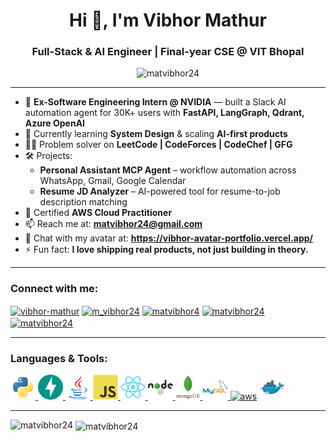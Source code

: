 <h1 align="center">Hi 👋, I'm Vibhor Mathur</h1>
<h3 align="center">Full-Stack & AI Engineer | Final-year CSE @ VIT Bhopal</h3>

<p align="center">
  <img src="https://komarev.com/ghpvc/?username=matvibhor24&label=Profile%20views&color=0e75b6&style=flat" alt="matvibhor24" />
</p>

---

- 🔭 **Ex-Software Engineering Intern @ NVIDIA** — built a Slack AI automation agent for 30K+ users with **FastAPI, LangGraph, Qdrant, Azure OpenAI**  
- 🌱 Currently learning **System Design** & scaling **AI-first products**  
- 👨‍💻 Problem solver on **LeetCode | CodeForces | CodeChef | GFG**  
- 🛠️ Projects:  
  - **Personal Assistant MCP Agent** – workflow automation across WhatsApp, Gmail, Google Calendar  
  - **Resume JD Analyzer** – AI-powered tool for resume-to-job description matching  
- 📜 Certified **AWS Cloud Practitioner**  
- 📫 Reach me at: **matvibhor24@gmail.com**
- 💬 Chat with my avatar at: **https://vibhor-avatar-portfolio.vercel.app/**
- ⚡ Fun fact: **I love shipping real products, not just building in theory.**

---

<h3 align="left">Connect with me:</h3>
<p align="left">
<a href="https://linkedin.com/in/vibhor-mathur" target="blank"><img align="center" src="https://raw.githubusercontent.com/rahuldkjain/github-profile-readme-generator/master/src/images/icons/Social/linked-in-alt.svg" alt="vibhor-mathur" height="30" width="40" /></a>
<a href="https://www.codechef.com/users/m_vibhor24" target="blank"><img align="center" src="https://cdn.jsdelivr.net/npm/simple-icons@3.1.0/icons/codechef.svg" alt="m_vibhor24" height="30" width="40" /></a>
<a href="https://codeforces.com/profile/matvibhor4" target="blank"><img align="center" src="https://raw.githubusercontent.com/rahuldkjain/github-profile-readme-generator/master/src/images/icons/Social/codeforces.svg" alt="matvibhor4" height="30" width="40" /></a>
<a href="https://leetcode.com/matvibhor24" target="blank"><img align="center" src="https://raw.githubusercontent.com/rahuldkjain/github-profile-readme-generator/master/src/images/icons/Social/leet-code.svg" alt="matvibhor24" height="30" width="40" /></a>
<a href="https://auth.geeksforgeeks.org/user/matvibhor24" target="blank"><img align="center" src="https://raw.githubusercontent.com/rahuldkjain/github-profile-readme-generator/master/src/images/icons/Social/geeks-for-geeks.svg" alt="matvibhor24" height="30" width="40" /></a>
</p>

---

<h3 align="left">Languages & Tools:</h3>
<p align="left">
<a href="https://www.python.org" target="_blank" rel="noreferrer"> <img src="https://raw.githubusercontent.com/devicons/devicon/master/icons/python/python-original.svg" alt="python" width="40" height="40"/> </a>
<a href="https://fastapi.tiangolo.com/" target="_blank" rel="noreferrer"> <img src="https://raw.githubusercontent.com/devicons/devicon/master/icons/fastapi/fastapi-original.svg" alt="fastapi" width="40" height="40"/> </a>
<a href="https://www.java.com" target="_blank" rel="noreferrer"> <img src="https://raw.githubusercontent.com/devicons/devicon/master/icons/java/java-original.svg" alt="java" width="40" height="40"/> </a>
<a href="https://developer.mozilla.org/en-US/docs/Web/JavaScript" target="_blank" rel="noreferrer"> <img src="https://raw.githubusercontent.com/devicons/devicon/master/icons/javascript/javascript-original.svg" alt="javascript" width="40" height="40"/> </a>
<a href="https://reactjs.org/" target="_blank" rel="noreferrer"> <img src="https://raw.githubusercontent.com/devicons/devicon/master/icons/react/react-original.svg" alt="react" width="40" height="40"/> </a>
<a href="https://nodejs.org" target="_blank" rel="noreferrer"> <img src="https://raw.githubusercontent.com/devicons/devicon/master/icons/nodejs/nodejs-original-wordmark.svg" alt="nodejs" width="40" height="40"/> </a>
<a href="https://www.mongodb.com/" target="_blank" rel="noreferrer"> <img src="https://raw.githubusercontent.com/devicons/devicon/master/icons/mongodb/mongodb-original-wordmark.svg" alt="mongodb" width="40" height="40"/> </a>
<a href="https://www.mysql.com/" target="_blank" rel="noreferrer"> <img src="https://raw.githubusercontent.com/devicons/devicon/master/icons/mysql/mysql-original-wordmark.svg" alt="mysql" width="40" height="40"/> </a>
<a href="https://aws.amazon.com" target="_blank" rel="noreferrer"><img src="https://www.vectorlogo.zone/logos/amazon_aws/amazon_aws-icon.svg" alt="aws" width="40" height="40"/></a>
<a href="https://www.docker.com/" target="_blank" rel="noreferrer"><img src="https://raw.githubusercontent.com/devicons/devicon/master/icons/docker/docker-original.svg" alt="docker" width="40" height="40"/></a>


---

<p><img align="left" src="https://github-readme-stats.vercel.app/api/top-langs?username=matvibhor24&show_icons=true&locale=en&layout=compact" alt="matvibhor24" /></p>
<p>&nbsp;<img align="center" src="https://github-readme-stats.vercel.app/api?username=matvibhor24&show_icons=true&locale=en" alt="matvibhor24" /></p>
